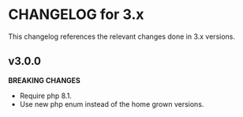 # CHANGELOG for 3.x
This changelog references the relevant changes done in 3.x versions.


## v3.0.0
__BREAKING CHANGES__

* Require php 8.1.
* Use new php enum instead of the home grown versions.
